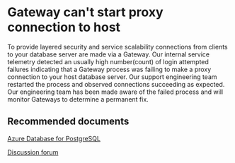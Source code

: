 <properties
	pageTitle="Gateway can't start proxy connection to host"
	description="RCA - Gateway can't start proxy connection to host RCA"
	infoBubbleText="Found recent deployment failure. See details on the right"
	service="microsoft.dbforpostgresql"
	resource="dbforpostgresql"
	authors="seanliang"
	displayOrder="200"
	articleId="dbforpostgresql-login-failed-gateway-cannot-start-proxy-connection"
	diagnosticScenario="OrcasPostgresGatewayCannnotStartProxyConnection"
	selfHelpType="rca"
	supportTopicIds="32569392"
	resourceTags="windows, linux"
	productPesIds="16222"
	cloudEnvironments="public"
/>
# Gateway can't start proxy connection to host

<!--issueDescription-->
To provide layered security and service scalability connections from clients to your database server are made via a Gateway. Our internal service telemetry detected an usually high number(<!--$count-->count<!--$vmname-->) of login attempted failures indicating that a Gateway process was failing to make a proxy connection to your host database server. Our support engineering team restarted the process and observed connections succeeding as expected. Our engineering team has been made aware of the failed process and will monitor Gateways to determine a permanent fix.
<!--/issueDescription-->

## **Recommended documents**
[Azure Database for PostgreSQL](https://azure.microsoft.com/en-us/services/postgresql/)

[Discussion forum](https://social.msdn.microsoft.com/Forums/azure/en-US/home?forum=ssdsgetstarted)